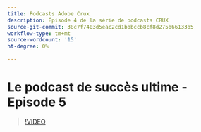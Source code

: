 ```yaml
---
title: Podcasts Adobe Crux
description: Épisode 4 de la série de podcasts CRUX
source-git-commit: 38c7f7403d5eac2cd1bbbccb8cf8d275b66133b5
workflow-type: tm+mt
source-wordcount: '15'
ht-degree: 0%

---
```


# Le podcast de succès ultime - Episode 5

>[!VIDEO](https://video.tv.adobe.com/v/3428867?quality=12learn=on)
